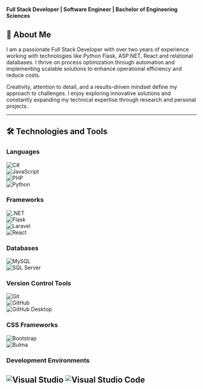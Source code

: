 **Full Stack Developer | Software Engineer | Bachelor of Engineering Sciences**  

## 🌟 About Me  
I am a passionate Full Stack Developer with over two years of experience working with technologies like Python Flask, ASP.NET, React and relational databases. I thrive on process optimization through automation and implementing scalable solutions to enhance operational efficiency and reduce costs.  

Creativity, attention to detail, and a results-driven mindset define my approach to challenges. I enjoy exploring innovative solutions and constantly expanding my technical expertise through research and personal projects.  

---

## 🛠️ Technologies and Tools  

### Languages  
![C#](https://img.shields.io/badge/C%23-239120?style=flat&logo=csharp&logoColor=white)  
![JavaScript](https://img.shields.io/badge/JavaScript-F7DF1E?style=flat&logo=javascript&logoColor=black)  
![PHP](https://img.shields.io/badge/PHP-777BB4?style=flat&logo=php&logoColor=white)  
![Python](https://img.shields.io/badge/Python-3776AB?style=flat&logo=python&logoColor=white)  

### Frameworks  
![.NET](https://img.shields.io/badge/.NET-512BD4?style=flat&logo=dotnet&logoColor=white)  
![Flask](https://img.shields.io/badge/Flask-000000?style=flat&logo=flask&logoColor=white)  
![Laravel](https://img.shields.io/badge/Laravel-FF2D20?style=flat&logo=laravel&logoColor=white)  
![React](https://img.shields.io/badge/React-61DAFB?style=flat&logo=react&logoColor=black)  

### Databases  
![MySQL](https://img.shields.io/badge/MySQL-4479A1?style=flat&logo=mysql&logoColor=white)  
![SQL Server](https://img.shields.io/badge/SQL%20Server-CC2927?style=flat&logo=microsoft%20sql%20server&logoColor=white)  

### Version Control Tools  
![Git](https://img.shields.io/badge/Git-F05032?style=flat&logo=git&logoColor=white)  
![GitHub](https://img.shields.io/badge/GitHub-181717?style=flat&logo=github&logoColor=white)  
![GitHub Desktop](https://img.shields.io/badge/GitHub_Desktop-181717?style=flat&logo=github&logoColor=white)  

### CSS Frameworks  
![Bootstrap](https://img.shields.io/badge/Bootstrap-7952B3?style=flat&logo=bootstrap&logoColor=white)  
![Bulma](https://img.shields.io/badge/Bulma-00D1B2?style=flat&logo=bulma&logoColor=white)

### Development Environments  
![Visual Studio](https://img.shields.io/badge/Visual_Studio-5C2D91?style=flat&logo=visual-studio&logoColor=white)
![Visual Studio Code](https://img.shields.io/badge/Visual_Studio_Code-007ACC?style=flat&logo=visual-studio-code&logoColor=white)
---
